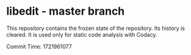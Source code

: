 # libedit - master branch

This repository contains the frozen state of the repository.
Its history is cleared. It is used only for static code
analysis with Codacy.

Commit Time: 1721961077